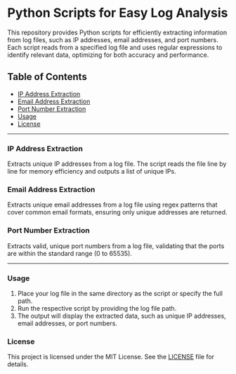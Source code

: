 # Python Scripts for Easy Log Analysis

This repository provides Python scripts for efficiently extracting information from log files, such as IP addresses, email addresses, and port numbers. Each script reads from a specified log file and uses regular expressions to identify relevant data, optimizing for both accuracy and performance.

## Table of Contents
- [IP Address Extraction](#ip-address-extraction)
- [Email Address Extraction](#email-address-extraction)
- [Port Number Extraction](#port-number-extraction)
- [Usage](#usage)
- [License](#license)

---

### IP Address Extraction

Extracts unique IP addresses from a log file. The script reads the file line by line for memory efficiency and outputs a list of unique IPs.

### Email Address Extraction

Extracts unique email addresses from a log file using regex patterns that cover common email formats, ensuring only unique addresses are returned.

### Port Number Extraction

Extracts valid, unique port numbers from a log file, validating that the ports are within the standard range (0 to 65535).

---

### Usage

1. Place your log file in the same directory as the script or specify the full path.
2. Run the respective script by providing the log file path.
3. The output will display the extracted data, such as unique IP addresses, email addresses, or port numbers.

### License

This project is licensed under the MIT License. See the [LICENSE](LICENSE) file for details.

